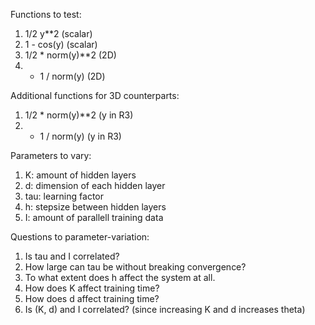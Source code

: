 Functions to test:

1. 1/2 y**2				(scalar)
2. 1 - cos(y)			(scalar)
3. 1/2 * norm(y)**2		(2D)
4. - 1 / norm(y)		(2D)

Additional functions for 3D counterparts:

1. 1/2 * norm(y)**2		(y in R3)
2. - 1 / norm(y)		(y in R3)

Parameters to vary:

1. K: amount of hidden layers
2. d: dimension of each hidden layer
3. tau: learning factor
4. h: stepsize between hidden layers
5. I: amount of parallell training data

Questions to parameter-variation:

1. Is tau and I correlated?
2. How large can tau be without breaking convergence?
3. To what extent does h affect the system at all.
4. How does K affect training time?
5. How does d affect training time?
6. Is (K, d) and I correlated? (since increasing K and d increases theta)